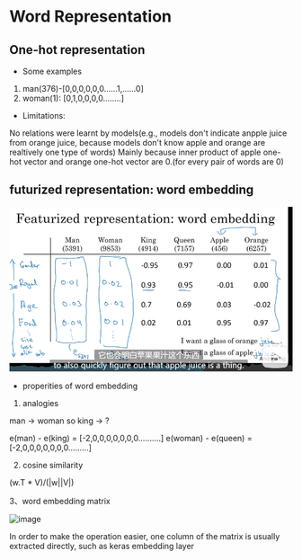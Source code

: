 # Word Representation

## One-hot representation
* Some examples
1. man(376)-[0,0,0,0,0,0......1,......0]
2. woman(1): [0,1,0,0,0,0........]
* Limitations:

No relations were learnt by models(e.g., models don't indicate anpple juice from orange juice, because models don't know apple and orange are realtively one type of words)
Mainly because inner product of apple one-hot vector and orange one-hot vector are 0.(for every pair of words are 0)

## futurized representation: word embedding

<div align=center>
<img src="https://github.com/SuperrWu/Deep-Learning/blob/main/figures/word_embedding.PNG?raw=true"/>
</div>

* properities of word embedding
1. analogies

man -> woman  so king -> ?

e(man) - e(king) = [-2,0,0,0,0,0,0,0..........]
e(woman) - e(queen) = [-2,0,0,0,0,0,0,0.........]

2. cosine similarity

(w.T * V)/(|w||V|)

3、word embedding matrix

![image](https://user-images.githubusercontent.com/94330800/142990546-2e31293d-89a2-416a-8b49-97d650844b86.png)

In order to make the operation easier, one column of the matrix is usually extracted directly, such as keras embedding layer

